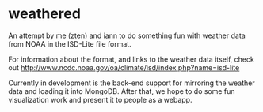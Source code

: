 weathered
=========

An attempt by me (zten) and iann to do something fun with weather data from NOAA in the ISD-Lite file format.

For information about the format, and links to the weather data itself, check out http://www.ncdc.noaa.gov/oa/climate/isd/index.php?name=isd-lite

Currently in development is the back-end support for mirroring the weather data and loading it into MongoDB. After that, we hope to do some fun visualization work and present it to people as a webapp.